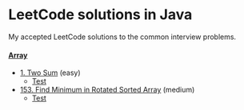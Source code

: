 # LeetCode solutions in Java
My accepted LeetCode solutions to the common interview problems.

#### [Array](src/main/java/com/leetcode/array)
- [1. Two Sum](src/main/java/com/leetcode/array/TwoSum.java) (easy)
  - [Test](src/test/java/com/leetcode/array/TwoSumTest.java)
- [153. Find Minimum in Rotated Sorted Array](src/main/java/com/leetcode/array/FindMinimumInRotatedSortedArray.java) (medium)
    - [Test](src/test/java/com/leetcode/array/FindMinimumInRotatedSortedArrayTest.java)
